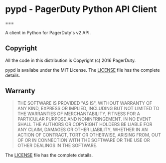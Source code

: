 # pypd - PagerDuty Python API Client
===

A client in Python for PagerDuty's v2 API.


## Copyright
All the code in this distribution is Copyright (c) 2016 PagerDuty.


pypd is availabe under the MIT License. The [LICENSE](LICENSE) file has 
the complete details.


## Warranty
> THE SOFTWARE IS PROVIDED "AS IS", WITHOUT WARRANTY OF ANY KIND, EXPRESS OR
> IMPLIED, INCLUDING BUT NOT LIMITED TO THE WARRANTIES OF MERCHANTABILITY,
> FITNESS FOR A PARTICULAR PURPOSE AND NONINFRINGEMENT. IN NO EVENT SHALL THE
> AUTHORS OR COPYRIGHT HOLDERS BE LIABLE FOR ANY CLAIM, DAMAGES OR OTHER
> LIABILITY, WHETHER IN AN ACTION OF CONTRACT, TORT OR OTHERWISE, ARISING FROM,
> OUT OF OR IN CONNECTION WITH THE SOFTWARE OR THE USE OR OTHER DEALINGS IN
> THE SOFTWARE.

The [LICENSE](LICENSE) file has the complete details.
